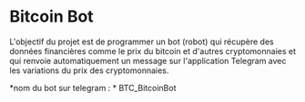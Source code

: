 # Bitcoin Bot
 
L'objectif du projet est de programmer un bot (robot) qui récupère des données financières comme le prix du bitcoin et d'autres cryptomonnaies et qui renvoie automatiquement un message sur l'application Telegram avec les variations du prix des cryptomonnaies.

*nom du bot sur telegram : * BTC_BitcoinBot
